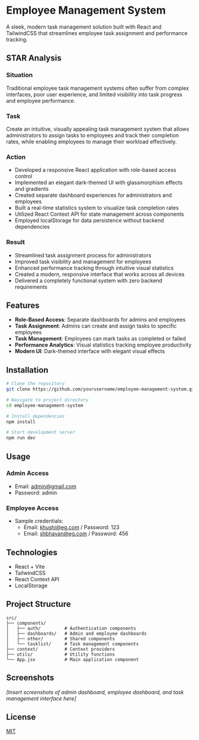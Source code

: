 # Employee Management System

A sleek, modern task management solution built with React and TailwindCSS that streamlines employee task assignment and performance tracking.

## STAR Analysis

### Situation
Traditional employee task management systems often suffer from complex interfaces, poor user experience, and limited visibility into task progress and employee performance.

### Task
Create an intuitive, visually appealing task management system that allows administrators to assign tasks to employees and track their completion rates, while enabling employees to manage their workload effectively.

### Action
- Developed a responsive React application with role-based access control
- Implemented an elegant dark-themed UI with glassmorphism effects and gradients
- Created separate dashboard experiences for administrators and employees
- Built a real-time statistics system to visualize task completion rates
- Utilized React Context API for state management across components
- Employed localStorage for data persistence without backend dependencies

### Result
- Streamlined task assignment process for administrators
- Improved task visibility and management for employees
- Enhanced performance tracking through intuitive visual statistics
- Created a modern, responsive interface that works across all devices
- Delivered a completely functional system with zero backend requirements

## Features

- **Role-Based Access**: Separate dashboards for admins and employees
- **Task Assignment**: Admins can create and assign tasks to specific employees
- **Task Management**: Employees can mark tasks as completed or failed
- **Performance Analytics**: Visual statistics tracking employee productivity
- **Modern UI**: Dark-themed interface with elegant visual effects

## Installation

```bash
# Clone the repository
git clone https://github.com/yourusername/employee-management-system.git

# Navigate to project directory
cd employee-management-system

# Install dependencies
npm install

# Start development server
npm run dev
```

## Usage

### Admin Access
- Email: admin@gmail.com
- Password: admin

### Employee Access
- Sample credentials:
  - Email: khushi@eg.com / Password: 123
  - Email: shbhayan@eg.com / Password: 456

## Technologies

- React + Vite
- TailwindCSS
- React Context API
- LocalStorage

## Project Structure

```
src/
├── components/
│   ├── auth/         # Authentication components
│   ├── dashboards/   # Admin and employee dashboards
│   ├── other/        # Shared components
│   └── tasklist/     # Task management components
├── context/          # Context providers
├── utils/            # Utility functions
└── App.jsx           # Main application component
```

## Screenshots

*[Insert screenshots of admin dashboard, employee dashboard, and task management interface here]*

## License

[MIT](LICENSE)
